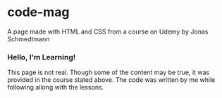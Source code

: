 # code-mag
A page made with HTML and CSS from a course on Udemy by Jonas Schmedtmann

### Hello, I'm Learning!
This page is not real. Though some of the content may be true, it was provided in the course stated above. 
The code was written by me while following allong with the lessons.

